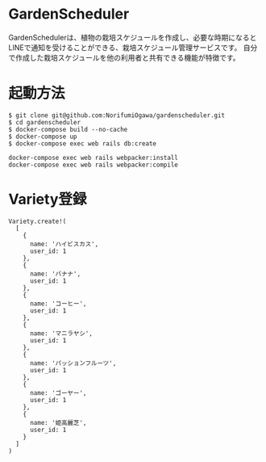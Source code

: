 # GardenScheduler

GardenSchedulerは、植物の栽培スケジュールを作成し、必要な時期になるとLINEで通知を受けることができる、栽培スケジュール管理サービスです。
自分で作成した栽培スケジュールを他の利用者と共有できる機能が特徴です。

# 起動方法

```
$ git clone git@github.com:NorifumiOgawa/gardenscheduler.git
$ cd gardenscheduler
$ docker-compose build --no-cache 
$ docker-compose up
$ docker-compose exec web rails db:create
```

```
docker-compose exec web rails webpacker:install
docker-compose exec web rails webpacker:compile
```

# Variety登録

```
Variety.create!(
  [
    {
      name: 'ハイビスカス',
      user_id: 1
    },
    {
      name: 'バナナ',
      user_id: 1
    },
    {
      name: 'コーヒー',
      user_id: 1
    },
    {
      name: 'マニラヤシ',
      user_id: 1
    },
    {
      name: 'パッションフルーツ',
      user_id: 1
    },
    {
      name: 'ゴーヤー',
      user_id: 1
    },
    {
      name: '姫高麗芝',
      user_id: 1
    }
  ]
)
```
